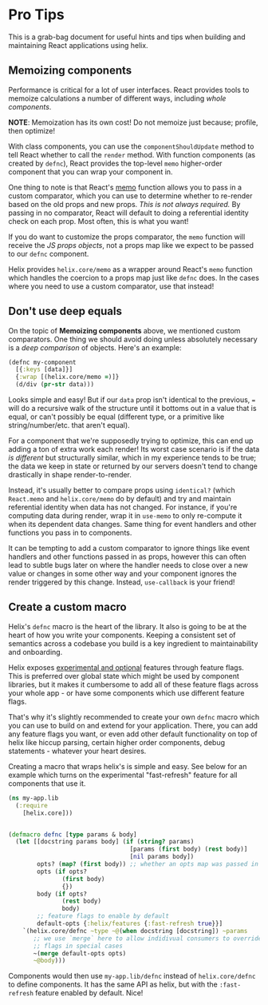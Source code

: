 # Pro Tips

This is a grab-bag document for useful hints and tips when building and
maintaining React applications using helix.


## Memoizing components

Performance is critical for a lot of user interfaces. React provides tools to
memoize calculations a number of different ways, including _whole components_.

**NOTE**: Memoization has its own cost! Do not memoize just because; profile, 
then optimize!

With class components, you can use the `componentShouldUpdate` method to
tell React whether to call the `render` method. With function components (as
created by `defnc`), React provides the top-level `memo` higher-order component
that you can wrap your component in.

One thing to note is that React's [memo](https://reactjs.org/docs/react-api.html#reactmemo)
function allows you to pass in a custom comparator, which you can use to
determine whether to re-render based on the old props and new props. _This is
not always required._ By passing in no comparator, React will default to doing a
referential identity check on each prop. Most often, this is what you want!

If you do want to customize the props comparator, the `memo` function will
receive the _JS props objects_, not a props map like we expect to be passed to
our `defnc` component.

Helix provides `helix.core/memo` as a wrapper around React's `memo` function
which handles the coercion to a props map just like `defnc` does. In the cases
where you need to use a custom comparator, use that instead!


## Don't use deep equals

On the topic of **Memoizing components** above, we mentioned custom comparators.
One thing we should avoid doing unless absolutely necessary is a _deep
comparison_ of objects. Here's an example:

```clojure
(defnc my-component
  [{:keys [data]}]
  {:wrap [(helix.core/memo =)]}
  (d/div (pr-str data)))
```

Looks simple and easy! But if our `data` prop isn't identical to the previous,
`=` will do a recursive walk of the structure until it bottoms out in a value
that is equal, or can't possibly be equal (different type, or a primitive like
string/number/etc. that aren't equal).

For a component that we're supposedly trying to optimize, this can end up adding
a ton of extra work each render! Its worst case scenario is if the data _is
different_ but structurally similar, which in my experience tends to be true;
the data we keep in state or returned by our servers doesn't tend to change
drastically in shape render-to-render.

Instead, it's usually better to compare props using `identical?` (which
`React.memo` and `helix.core/memo` do by default) and try and maintain
referential identity when data has not changed. For instance, if you're
computing data during render, wrap it in `use-memo` to only re-compute it when
its dependent data changes. Same thing for event handlers and other functions
you pass in to components.

It can be tempting to add a custom comparator to ignore things like event
handlers and other functions passed in as props, however this can often lead to
subtle bugs later on where the handler needs to close over a new value or
changes in some other way and your component ignores the render triggered by
this change. Instead, `use-callback` is your friend!


## Create a custom macro

Helix's `defnc` macro is the heart of the library. It also is going to be at the
heart of how you write your components. Keeping a consistent set of semantics
across a codebase you build is a key ingredient to maintainability and
onboarding.

Helix exposes [experimental and optional](./experiments.md) features through
feature flags. This is preferred over global state which might be used by
component libraries, but it makes it cumbersome to add all of these feature
flags across your whole app - or have some components which use different
feature flags.

That's why it's slightly recommended to create your own `defnc` macro which you
can use to build on and extend for your application. There, you can add any
feature flags you want, or even add other default functionality on top of helix
like hiccup parsing, certain higher order components, debug statements - 
whatever your heart desires.

Creating a macro that wraps helix's is simple and easy. See below for an example
which turns on the experimental "fast-refresh" feature for all components that
use it.


```clojure
(ns my-app.lib
  (:require
    [helix.core]))


(defmacro defnc [type params & body]
  (let [[docstring params body] (if (string? params)
                                  [params (first body) (rest body)]
                                  [nil params body])
        opts? (map? (first body)) ;; whether an opts map was passed in
        opts (if opts?
               (first body)
               {})
        body (if opts?
               (rest body)
               body)
        ;; feature flags to enable by default
        default-opts {:helix/features {:fast-refresh true}}]
    `(helix.core/defnc ~type ~@(when docstring [docstring]) ~params
       ;; we use `merge` here to allow indidivual consumers to override feature
       ;; flags in special cases
       ~(merge default-opts opts)
       ~@body)))
```

Components would then use `my-app.lib/defnc` instead of `helix.core/defnc` to
define components. It has the same API as helix, but with the `:fast-refresh`
feature enabled by default. Nice!
